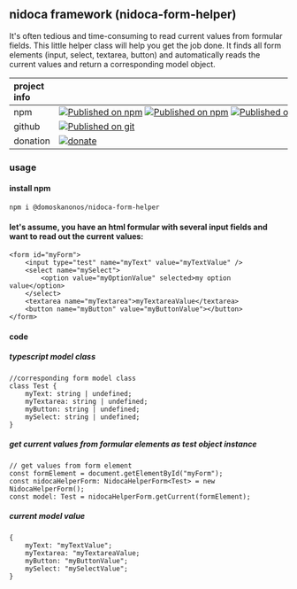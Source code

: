 ## nidoca framework (nidoca-form-helper)

It's often tedious and time-consuming to read current values ​​from formular fields.
This little helper class will help you get the job done.
It finds all form elements (input, select, textarea, button)
and automatically reads the current values and return a corresponding model object.

|project info||
|:-------------|:-------------|
|npm|<nobr>[![Published on npm](https://img.shields.io/npm/l/@domoskanonos/nidoca-form-helper)](https://www.npmjs.com/package/@domoskanonos/nidoca-form-helper) [![Published on npm](https://img.shields.io/npm/v/@domoskanonos/nidoca-form-helper)](https://www.npmjs.com/package/@domoskanonos/nidoca-form-helper) [![Published on npm](https://img.shields.io/bundlephobia/min/@domoskanonos/nidoca-form-helper)](https://www.npmjs.com/package/@domoskanonos/nidoca-form-helper) [![Published on npm](https://img.shields.io/bundlephobia/minzip/@domoskanonos/nidoca-form-helper)](https://www.npmjs.com/package/@domoskanonos/nidoca-form-helper) [![Published on npm](https://img.shields.io/npm/dw/@domoskanonos/nidoca-form-helper)](https://www.npmjs.com/package/@domoskanonos/nidoca-form-helper)</nobr>|
|github|<nobr>[![Published on git](https://img.shields.io/github/languages/code-size/domoskanonos/nidoca-form-helper)](https://github.com/domoskanonos/nidoca-form-helper)</nobr>|
|donation|<nobr>[![donate](https://img.shields.io/badge/Donate-PayPal-green.svg)](https://www.paypal.com/cgi-bin/webscr?cmd=_s-xclick&hosted_button_id=SWGKEVSK2PDEE)</nobr>|


### usage
#### install npm
    npm i @domoskanonos/nidoca-form-helper

#### let's assume, you have an html formular with several input fields and want to read out the current values:
    <form id="myForm">
        <input type="test" name="myText" value="myTextValue" />
        <select name="mySelect">
            <option value="myOptionValue" selected>my option value</option>
        </select>
        <textarea name="myTextarea">myTextareaValue</textarea>
        <button name="myButton" value="myButtonValue"></button>
    </form>

#### code
##### typescript model class
    //corresponding form model class
    class Test {
        myText: string | undefined;
        myTextarea: string | undefined;
        myButton: string | undefined;
        mySelect: string | undefined;
    }

##### get current values from formular elements as test object instance
    // get values from form element
    const formElement = document.getElementById("myForm");
    const nidocaHelperForm: NidocaHelperForm<Test> = new NidocaHelperForm();
    const model: Test = nidocaHelperForm.getCurrent(formElement);

##### current model value
    {
        myText: "myTextValue";
        myTextarea: "myTextareaValue;
        myButton: "myButtonValue";
        mySelect: "mySelectValue";
    }

